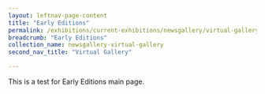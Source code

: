 ```yaml
---
layout: leftnav-page-content
title: "Early Editions"
permalink: /exhibitions/current-exhibitions/newsgallery/virtual-gallery/early-editions/
breadcrumb: "Early Editions"
collection_name: newsgallery-virtual-gallery
second_nav_title: "Virtual Gallery"

---
```


This is a test for Early Editions main page.
